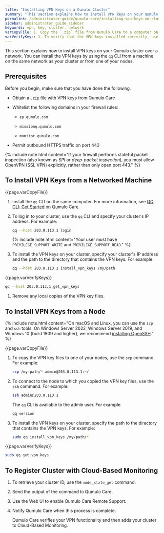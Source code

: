 ```yaml
---
title: "Installing VPN Keys on a Qumulo Cluster"
summary: "This section explains how to install VPN keys on your Qumulo cluster over a network."
permalink: /administrator-guide/qumulo-core/installing-vpn-keys-on-cluster.html
sidebar: administrator_guide_sidebar
keywords: vpn, key, cluster, network
varCopyFile: 1. Copy the `.zip` file from Qumulo Care to a computer on the same network as your cluster, and decompress the file.
varVerifyKeys: 1. To verify that the VPN keys installed correctly, use the `get_vpn_keys` command. For example&#58;
---
```


This section explains how to install VPN keys on your Qumulo cluster over a network. You can install the VPN keys by using the `qq` CLI from a machine on the same network as your cluster or from one of your nodes.

## Prerequisites
Before you begin, make sure that you have done the following.

* Obtain a `.zip` file with VPN keys from Qumulo Care

* Whitelist the following domains in your firewall rules:

  * `ep.qumulo.com`

  * `missionq.qumulo.com`

  * `monitor.qumulo.com`

* Permit outbound HTTPS traffic on port 443

{% include note.html content="If your firewall performs stateful packet inspection (also known as _SPI_ or _deep-packet inspection_), you must allow OpenVPN (SSL VPN) explicitly, rather than only open port 443." %}


## To Install VPN Keys from a Networked Machine
{{page.varCopyFile}}

1. Install the `qq` CLI on the same computer. For more information, see [QQ CLI: Get Started](https://care.qumulo.com/hc/en-us/articles/115008165008) on Qumulo Care.

1. To log in to your cluster, use the `qq` CLI and specify your cluster's IP address. For example:

   ```bash
   qq --host 203.0.113.1 login
   ```
    
   {% include note.html content="Your user must have `PRIVILEGE_SUPPORT_WRITE` and `PRIVILEGE_SUPPORT_READ`." %}

1. To install the VPN keys on your cluster, specify your cluster's IP address and the path to the directory that contains the VPN keys. For example:

   ```bash
   qq --host 203.0.113.1 install_vpn_keys /my/path
   ```
    
{{page.varVerifyKeys}}

   ```bash
   qq --host 203.0.113.1 get_vpn_keys
   ```

1. Remove any local copies of the VPN key files.


## To Install VPN Keys from a Node
{% include note.html content="On macOS and Linux, you can use the `scp` and `ssh` tools. On Windows Server 2022, Windows Server 2019, and Windows 10 (build 1809 and higher), we recommend [installing OpenSSH](https://docs.microsoft.com/en-us/windows-server/administration/openssh/openssh_install_firstuse)." %}

{{page.varCopyFile}}

1. To copy the VPN key files to one of your nodes, use the `scp` command. For example:

   ```bash
   scp /my-path/* admin@203.0.113.1:~/
   ```

1. To connect to the node to which you copied the VPN key files, use the `ssh` command. For example:

   ```bash
   ssh admin@203.0.113.1
   ```

   The `qq` CLI is available to the admin user. For example:

   ```bash
   qq version
   ```

1. To install the VPN keys on your cluster, specify the path to the directory that contains the VPN keys. For example:
   
   ```bash
   sudo qq install_vpn_keys /my/path/*
   ```
   
{{page.varVerifyKeys}}
   
   ```bash
   sudo qq get_vpn_keys
   ```
   

## To Register Cluster with Cloud-Based Monitoring

1. To retrieve your cluster ID, use the `node_state_get` command.

1. Send the output of the command to Qumulo Care.

1. Use the Web UI to enable Qumulo Care Remote Support.

1. Notify Qumulo Care when this process is complete.

   Qumulo Care verifies your VPN functionality and then adds your cluster to Cloud-Based Monitoring.
